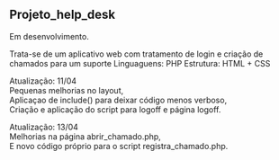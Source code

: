 ## Projeto_help_desk

Em desenvolvimento.

Trata-se de um aplicativo web com tratamento de login e criação de chamados para um suporte
Linguaguens: PHP
Estrutura: HTML + CSS

Atualização: 11/04 <br>
Pequenas melhorias no layout, <br>
Aplicaçao de include() para deixar código menos verboso, <br>
Criação e aplicação do script para logoff e página logoff. <br>

Atualização: 13/04 <br>
Melhorias na página abrir_chamado.php, <br>
E novo código próprio para o script registra_chamado.php. <br>

